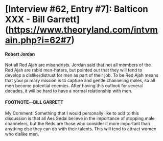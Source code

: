 # [Interview #62, Entry #7]: Balticon XXX - Bill Garrett](https://www.theoryland.com/intvmain.php?i=62#7)

#### Robert Jordan

Not all Red Ajah are misandrists. Jordan said that not all members of the Red Ajah are rabid men-haters, but pointed out that they will tend to develop a dislike/distrust for men as part of their job. To be Red Ajah means that your primary mission is to capture and gentle channeling males, so all men become potential enemies. After having this outlook for several decades, it will be hard to have a normal relationship with men.

#### FOOTNOTE—BILL GARRETT

My Comment: Something that I would personally like to add to this discussion is that all Aes Sedai believe in the importance of stopping male channelers, but the Reds are those who consider it more important than anything else they can do with their talents. This will tend to attract women who dislike men.

